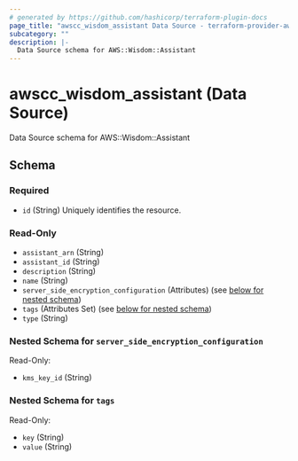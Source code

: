 ```yaml
---
# generated by https://github.com/hashicorp/terraform-plugin-docs
page_title: "awscc_wisdom_assistant Data Source - terraform-provider-awscc"
subcategory: ""
description: |-
  Data Source schema for AWS::Wisdom::Assistant
---
```


# awscc_wisdom_assistant (Data Source)

Data Source schema for AWS::Wisdom::Assistant



<!-- schema generated by tfplugindocs -->
## Schema

### Required

- `id` (String) Uniquely identifies the resource.

### Read-Only

- `assistant_arn` (String)
- `assistant_id` (String)
- `description` (String)
- `name` (String)
- `server_side_encryption_configuration` (Attributes) (see [below for nested schema](#nestedatt--server_side_encryption_configuration))
- `tags` (Attributes Set) (see [below for nested schema](#nestedatt--tags))
- `type` (String)

<a id="nestedatt--server_side_encryption_configuration"></a>
### Nested Schema for `server_side_encryption_configuration`

Read-Only:

- `kms_key_id` (String)


<a id="nestedatt--tags"></a>
### Nested Schema for `tags`

Read-Only:

- `key` (String)
- `value` (String)
